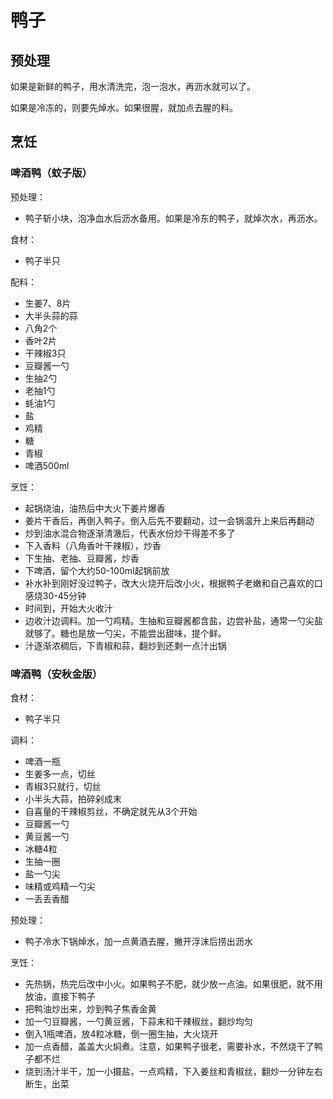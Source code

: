 # 鸭子

## 预处理

如果是新鲜的鸭子，用水清洗完，泡一泡水，再沥水就可以了。

如果是冷冻的，则要先焯水。如果很腥，就加点去腥的料。

## 烹饪

### 啤酒鸭（蚊子版）

预处理：
- 鸭子斩小块，泡净血水后沥水备用。如果是冷东的鸭子，就焯次水，再沥水。

食材：
- 鸭子半只

配料：
- 生姜7、8片
- 大半头蒜的蒜
- 八角2个
- 香叶2片
- 干辣椒3只
- 豆瓣酱一勺
- 生抽2勺
- 老抽1勺
- 蚝油1勺
- 盐
- 鸡精
- 糖
- 青椒
- 啤酒500ml

烹饪：
- 起锅烧油，油热后中大火下姜片爆香
- 姜片干香后，再倒入鸭子。倒入后先不要翻动，过一会锅温升上来后再翻动
- 炒到油水混合物逐渐清澈后，代表水份炒干得差不多了
- 下入香料（八角香叶干辣椒），炒香
- 下生抽、老抽、豆瓣酱，炒香
- 下啤酒，留个大约50-100ml起锅前放
- 补水补到刚好没过鸭子，改大火烧开后改小火，根据鸭子老嫩和自己喜欢的口感烧30-45分钟
- 时间到，开始大火收汁
- 边收汁边调料。加一勺鸡精。生抽和豆瓣酱都含盐，边尝补盐，通常一勺尖盐就够了。糖也是放一勺尖，不能尝出甜味，提个鲜。
- 汁逐渐浓稠后，下青椒和蒜，翻炒到还剩一点汁出锅

### 啤酒鸭（安秋金版）

食材：
- 鸭子半只

调料：
- 啤酒一瓶
- 生姜多一点，切丝
- 青椒3只就行，切丝
- 小半头大蒜，拍碎剁成末
- 自喜量的干辣椒剪丝，不确定就先从3个开始
- 豆瓣酱一勺
- 黄豆酱一勺
- 冰糖4粒
- 生抽一圈
- 盐一勺尖
- 味精或鸡精一勺尖
- 一丢丢香醋

预处理：
- 鸭子冷水下锅焯水，加一点黄酒去腥，撇开浮沫后捞出沥水

烹饪：
- 先热锅，热完后改中小火。如果鸭子不肥，就少放一点油。如果很肥，就不用放油，直接下鸭子
- 把鸭油炒出来，炒到鸭子焦香金黄
- 加一勺豆瓣酱，一勺黄豆酱，下蒜末和干辣椒丝，翻炒均匀
- 倒入1瓶啤酒，放4粒冰糖，倒一圈生抽，大火烧开
- 加一点香醋，盖盖大火焖煮。注意，如果鸭子很老，需要补水，不然烧干了鸭子都不烂
- 烧到汤汁半干，加一小摄盐，一点鸡精，下入姜丝和青椒丝，翻炒一分钟左右断生，出菜
